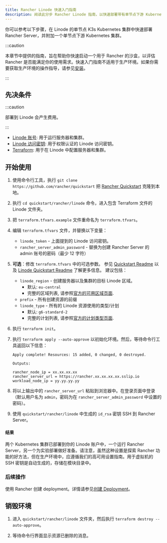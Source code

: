 ```yaml
---
title: Rancher Linode 快速入门指南
description: 阅读此分步 Rancher Linode 指南，以快速部署带有单节点下游 Kubernetes 集群的 Rancher Server。
---
```


<head>
  <link rel="canonical" href="https://ranchermanager.docs.rancher.com/zh/getting-started/quick-start-guides/deploy-rancher-manager/linode"/>
</head>

你可以参考以下步骤，在 Linode 的单节点 K3s Kubernetes 集群中快速部署 Rancher Server，并附加一个单节点下游 Kubernetes 集群。

:::caution

本章节中提供的指南，旨在帮助你快速启动一个用于 Rancher 的沙盒，以评估 Rancher 是否能满足你的使用需求。快速入门指南不适用于生产环境。如果你需要获取生产环境的操作指导，请参见[安装](../../installation-and-upgrade/installation-and-upgrade.md)。

:::

## 先决条件

:::caution

部署到 Linode 会产生费用。

:::

- [Linode 账号](https://linode.com): 用于运行服务器和集群。
- [Linode 访问密钥](https://www.linode.com/docs/products/tools/api/guides/manage-api-tokens/): 用于权限认证的 Linode 访问密钥。
- [Terraform](https://www.terraform.io/downloads.html): 用于在 Linode 中配置服务器和集群。


## 开始使用

1. 使用命令行工具，执行 `git clone https://github.com/rancher/quickstart` 把 [Rancher Quickstart](https://github.com/rancher/quickstart) 克隆到本地。

2. 执行 `cd quickstart/rancher/linode` 命令，进入包含 Terraform 文件的 Linode 文件夹。

3. 把 `terraform.tfvars.example` 文件重命名为 `terraform.tfvars`。

4. 编辑 `terraform.tfvars` 文件，并替换以下变量：
    - `linode_token` - 上面提到的 Linode 访问密钥。
    - `rancher_server_admin_password` - 替换为创建 Rancher Server 的 admin 账号的密码（最少 12 字符）

5. **可选**：修改 `terraform.tfvars` 中的可选参数。
   参见 [Quickstart Readme](https://github.com/rancher/quickstart) 以及 [Linode Quickstart Readme](https://github.com/rancher/quickstart/tree/master/rancher/linode) 了解更多信息。
   建议包括：
   - `linode_region` - 创建服务器以及集群的目标 Linode 区域。
     - 默认: `eu-central`
     - 完整的区域列表, 请参照[官方的可用区域页面](https://www.linode.com/global-infrastructure/availability/).
   - `prefix` - 所有创建资源的前缀
   - `linode_type` - 所有的 Linode 资源使用的类型/计划
     - 默认: `g6-standard-2` 
     - 完整的计划列表, 请参照[官方的计划类型页面](https://www.linode.com/docs/products/compute/compute-instances/plans/).

6. 执行 `terraform init`。

7. 执行 `terraform apply --auto-approve` 以初始化环境。然后，等待命令行工具返回以下信息：

    ```
    Apply complete! Resources: 15 added, 0 changed, 0 destroyed.

    Outputs:

    rancher_node_ip = xx.xx.xx.xx
    rancher_server_url = https://rancher.xx.xx.xx.xx.sslip.io
    workload_node_ip = yy.yy.yy.yy
    ```

8. 将以上输出中的 `rancher_server_url` 粘贴到浏览器中。在登录页面中登录（默认用户名为 `admin`，密码为在 `rancher_server_admin_password` 中设置的密码）。
9. 使用 `quickstart/rancher/linode` 中生成的 `id_rsa` 密钥 SSH 到 Rancher Server。

#### 结果

两个 Kubernetes 集群已部署到你的 Linode 账户中，一个运行 Rancher Server，另一个为实验部署做好准备。请注意，虽然这种设置是探索 Rancher 功能的好方法，但在生产环境中，应遵循我们的高可用设置指南。用于虚拟机的 SSH 密钥是自动生成的，存储在模块目录中。

### 后续操作

使用 Rancher 创建 deployment。详情请参见[创建 Deployment](../deploy-workloads/deploy-workloads.md)。

## 销毁环境

1. 进入 `quickstart/rancher/linode` 文件夹，然后执行 `terraform destroy --auto-approve`。

2. 等待命令行界面显示资源已删除的消息。
